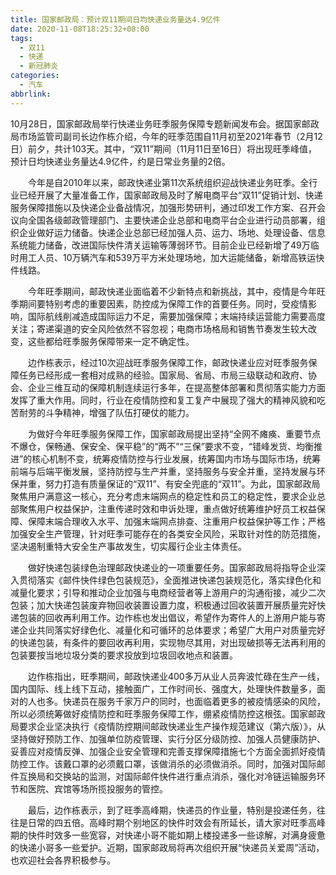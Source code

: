 ```yaml
---
title: 国家邮政局：预计双11期间日均快递业务量达4.9亿件
date: 2020-11-08T18:25:32+08:00
tags:
  - 双11
  - 快递
  - 新冠肺炎
categories:
  - 汽车
abbrlink:
---
```


10月28日，国家邮政局举行快递业务旺季服务保障专题新闻发布会。据国家邮政局市场监管司副司长边作栋介绍，今年的旺季范围自11月初至2021年春节（2月12日）前夕，共计103天。其中，“双11”期间（11月11日至16日）将出现旺季峰值，预计日均快递业务量达4.9亿件，约是日常业务量的2倍。

　　今年是自2010年以来，邮政快递业第11次系统组织迎战快递业务旺季。全行业已经开展了大量准备工作，国家邮政局及时了解电商平台“双11”促销计划、快递服务保障措施以及快递企业备战情况，加强形势研判，通过印发工作方案、召开会议向全国各级邮政管理部门、主要快递企业总部和电商平台企业进行动员部署，组织企业做好运力储备。快递企业总部已经加强人员、运力、场地、处理设备、信息系统能力储备，改进国际快件清关运输等薄弱环节。目前企业已经新增了49万临时用工人员、10万辆汽车和539万平方米处理场地，加大运能储备，新增高铁运快件线路。

　　今年旺季期间，邮政快递业面临着不少新特点和新挑战，其中，疫情是今年旺季期间要特别考虑的重要因素，防控成为保障工作的首要任务。同时，受疫情影响，国际航线削减造成国际运力不足，需要加强保障；末端持续运营能力需要高度关注；寄递渠道的安全风险依然不容忽视；电商市场格局和销售节奏发生较大改变，这些都给旺季服务保障带来一定不确定性。

　　边作栋表示，经过10次迎战旺季服务保障工作，邮政快递业应对旺季服务保障任务已经形成一套相对成熟的经验。国家局、省局、市局三级联动和政府、协会、企业三维互动的保障机制连续运行多年，在提高整体部署和贯彻落实能力方面发挥了重大作用。同时，行业在疫情防控和复工复产中展现了强大的精神风貌和吃苦耐劳的斗争精神，增强了队伍打硬仗的能力。

　　为做好今年旺季服务保障工作，国家邮政局提出坚持“全网不瘫痪、重要节点不爆仓，保畅通、保安全、保平稳”的“两不”“三保”要求不变，“错峰发货、均衡推进”的核心机制不变，统筹疫情防控与行业发展，统筹国内市场与国际市场，统筹前端与后端平衡发展，坚持防控与生产并重，坚持服务与安全并重，坚持发展与环保并重，努力打造有质量保证的“双11”、有安全兜底的“双11”。为此，国家邮政局聚焦用户满意这一核心，充分考虑末端网点的稳定性和员工的稳定性，要求企业总部聚焦用户权益保护，注重传递时效和申诉处理，重点做好统筹维护好员工权益保障、保障末端合理收入水平、加强末端网点排查、注重用户权益保护等工作；严格加强安全生产管理，针对旺季可能存在的各类安全风险，采取针对性的防范措施，坚决遏制重特大安全生产事故发生，切实履行企业主体责任。

　　做好快递包装绿色治理邮政快递业的一项重要任务。国家邮政局将指导企业深入贯彻落实《邮件快件绿色包装规范》，全面推进快递包装规范化，落实绿色化和减量化要求；引导和推动企业加强与电商经营者等上游用户的沟通衔接，减少二次包装；加大快递包装废弃物回收装置设置力度，积极通过回收装置开展质量完好快递包装的回收再利用工作。边作栋也发出倡议，希望作为寄件人的上游用户能与寄递企业共同落实好绿色化、减量化和可循环的总体要求；希望广大用户对质量完好的快递包装，有条件的要回收再利用，实现物尽其用，对出现破损等无法再利用的包装要按当地垃圾分类的要求投放到垃圾回收地点和装置。

　　边作栋指出，旺季期间，邮政快递业400多万从业人员奔波忙碌在生产一线，国内国际、线上线下互动，接触面广，工作时间长、强度大，处理快件数量多，面对的人也多。快递员在服务千家万户的同时，也面临着更多的被疫情感染的风险，所以必须统筹做好疫情防控和旺季服务保障工作，绷紧疫情防控这根弦。国家邮政局要求企业坚决执行《疫情防控期间邮政快递业生产操作规范建议（第六版）》，从坚持做好预防工作、加强单位防疫管理、实行分区分级防控、加强人员健康防护、妥善应对疫情反弹、加强企业安全管理和完善支撑保障措施七个方面全面抓好疫情防控工作。该戴口罩的必须戴口罩，该做消杀的必须做消杀。同时，加强对国际邮件互换局和交换站的监测，对国际邮件快件进行重点消杀，强化对冷链运输服务环节和医院、宾馆等场所揽投服务的管控。

　　最后，边作栋表示，到了旺季高峰期，快递员的作业量，特别是投递任务，往往是日常的四五倍。高峰时期个别地区的快件时效会有所延长，请大家对旺季高峰期的快件时效多一些宽容，对快递小哥不能如期上楼投递多一些谅解，对满身疲惫的快递小哥多一些爱护。近期，国家邮政局将再次组织开展“快递员关爱周”活动，也欢迎社会各界积极参与。